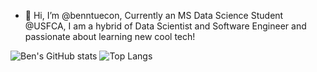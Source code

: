 - 👋 Hi, I’m @benntuecon, Currently an MS Data Science Student @USFCA, I am a hybrid of Data Scientist and Software Engineer and passionate about learning new cool tech!

![Ben's GitHub stats](https://github-readme-stats.vercel.app/api?username=benntuecon&show_icons=true&count_private=true&theme=radical)
![Top Langs](https://github-readme-stats.vercel.app/api/top-langs/?username=benntuecon&layout=compact&hide=php,less,css,scss,html,jupyter%20notebook,c%23&count_private=true&theme=onedark&text_color=e4bf7a)

